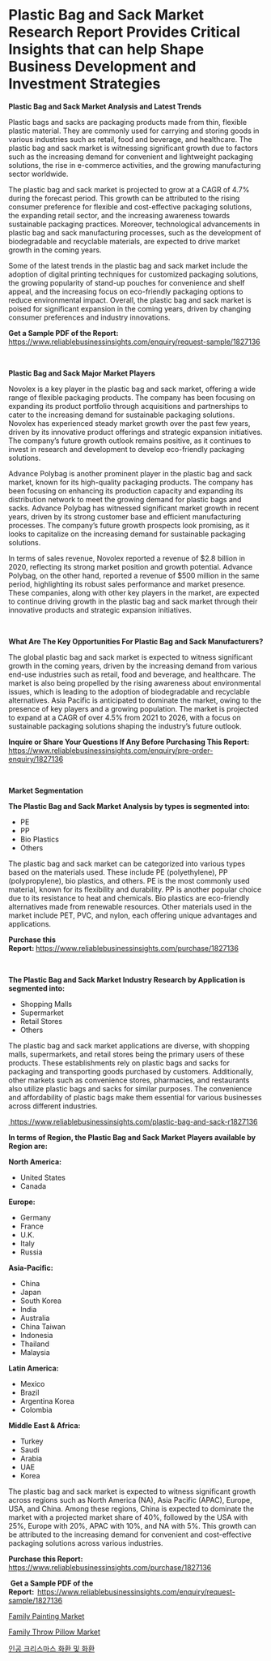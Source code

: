 <p><h1>Plastic Bag and Sack Market Research Report Provides Critical Insights that can help Shape Business Development and Investment Strategies</h1></p><p><strong>Plastic Bag and Sack Market Analysis and Latest Trends</strong></p>
<p><p>Plastic bags and sacks are packaging products made from thin, flexible plastic material. They are commonly used for carrying and storing goods in various industries such as retail, food and beverage, and healthcare. The plastic bag and sack market is witnessing significant growth due to factors such as the increasing demand for convenient and lightweight packaging solutions, the rise in e-commerce activities, and the growing manufacturing sector worldwide.</p><p>The plastic bag and sack market is projected to grow at a CAGR of 4.7% during the forecast period. This growth can be attributed to the rising consumer preference for flexible and cost-effective packaging solutions, the expanding retail sector, and the increasing awareness towards sustainable packaging practices. Moreover, technological advancements in plastic bag and sack manufacturing processes, such as the development of biodegradable and recyclable materials, are expected to drive market growth in the coming years.</p><p>Some of the latest trends in the plastic bag and sack market include the adoption of digital printing techniques for customized packaging solutions, the growing popularity of stand-up pouches for convenience and shelf appeal, and the increasing focus on eco-friendly packaging options to reduce environmental impact. Overall, the plastic bag and sack market is poised for significant expansion in the coming years, driven by changing consumer preferences and industry innovations.</p></p>
<p><strong>Get a Sample PDF of the Report:&nbsp;</strong> <a href="https://www.reliablebusinessinsights.com/enquiry/request-sample/1827136">https://www.reliablebusinessinsights.com/enquiry/request-sample/1827136</a></p>
<p>&nbsp;</p>
<p><strong>Plastic Bag and Sack Major Market Players</strong></p>
<p><p>Novolex is a key player in the plastic bag and sack market, offering a wide range of flexible packaging products. The company has been focusing on expanding its product portfolio through acquisitions and partnerships to cater to the increasing demand for sustainable packaging solutions. Novolex has experienced steady market growth over the past few years, driven by its innovative product offerings and strategic expansion initiatives. The company’s future growth outlook remains positive, as it continues to invest in research and development to develop eco-friendly packaging solutions.</p><p>Advance Polybag is another prominent player in the plastic bag and sack market, known for its high-quality packaging products. The company has been focusing on enhancing its production capacity and expanding its distribution network to meet the growing demand for plastic bags and sacks. Advance Polybag has witnessed significant market growth in recent years, driven by its strong customer base and efficient manufacturing processes. The company’s future growth prospects look promising, as it looks to capitalize on the increasing demand for sustainable packaging solutions.</p><p>In terms of sales revenue, Novolex reported a revenue of $2.8 billion in 2020, reflecting its strong market position and growth potential. Advance Polybag, on the other hand, reported a revenue of $500 million in the same period, highlighting its robust sales performance and market presence. These companies, along with other key players in the market, are expected to continue driving growth in the plastic bag and sack market through their innovative products and strategic expansion initiatives.</p></p>
<p>&nbsp;</p>
<p><strong>What Are The Key Opportunities For Plastic Bag and Sack Manufacturers?</strong></p>
<p><p>The global plastic bag and sack market is expected to witness significant growth in the coming years, driven by the increasing demand from various end-use industries such as retail, food and beverage, and healthcare. The market is also being propelled by the rising awareness about environmental issues, which is leading to the adoption of biodegradable and recyclable alternatives. Asia Pacific is anticipated to dominate the market, owing to the presence of key players and a growing population. The market is projected to expand at a CAGR of over 4.5% from 2021 to 2026, with a focus on sustainable packaging solutions shaping the industry’s future outlook.</p></p>
<p><strong>Inquire or Share Your Questions If Any Before Purchasing This Report:</strong> <a href="https://www.reliablebusinessinsights.com/enquiry/pre-order-enquiry/1827136">https://www.reliablebusinessinsights.com/enquiry/pre-order-enquiry/1827136</a></p>
<p>&nbsp;</p>
<p><strong>Market Segmentation</strong></p>
<p><strong>The Plastic Bag and Sack Market Analysis by types is segmented into:</strong></p>
<p><ul><li>PE</li><li>PP</li><li>Bio Plastics</li><li>Others</li></ul></p>
<p><p>The plastic bag and sack market can be categorized into various types based on the materials used. These include PE (polyethylene), PP (polypropylene), bio plastics, and others. PE is the most commonly used material, known for its flexibility and durability. PP is another popular choice due to its resistance to heat and chemicals. Bio plastics are eco-friendly alternatives made from renewable resources. Other materials used in the market include PET, PVC, and nylon, each offering unique advantages and applications.</p></p>
<p><strong>Purchase this Report:&nbsp;</strong><a href="https://www.reliablebusinessinsights.com/purchase/1827136">https://www.reliablebusinessinsights.com/purchase/1827136</a></p>
<p>&nbsp;</p>
<p><strong>The Plastic Bag and Sack Market Industry Research by Application is segmented into:</strong></p>
<p><ul><li>Shopping Malls</li><li>Supermarket</li><li>Retail Stores</li><li>Others</li></ul></p>
<p><p>The plastic bag and sack market applications are diverse, with shopping malls, supermarkets, and retail stores being the primary users of these products. These establishments rely on plastic bags and sacks for packaging and transporting goods purchased by customers. Additionally, other markets such as convenience stores, pharmacies, and restaurants also utilize plastic bags and sacks for similar purposes. The convenience and affordability of plastic bags make them essential for various businesses across different industries.</p></p>
<p><a href="https://www.reliablebusinessinsights.com/plastic-bag-and-sack-r1827136">&nbsp;https://www.reliablebusinessinsights.com/plastic-bag-and-sack-r1827136</a></p>
<p><strong>In terms of Region, the Plastic Bag and Sack Market Players available by Region are:</strong></p>
<p>
    <p> <strong> North America: </strong>
        <ul>
            <li>United States</li>
            <li>Canada</li>
        </ul>
        </p> 
    <p> <strong> Europe: </strong>
        <ul>
            <li>Germany</li>
            <li>France</li>
            <li>U.K.</li>
            <li>Italy</li>
            <li>Russia</li>
        </ul>
        </p> 
    <p> <strong> Asia-Pacific: </strong>
        <ul>
            <li>China</li>
            <li>Japan</li>
            <li>South Korea</li>
            <li>India</li>
            <li>Australia</li>
            <li>China Taiwan</li>
            <li>Indonesia</li>
            <li>Thailand</li>
            <li>Malaysia</li>
        </ul>
        </p> 
    <p> <strong> Latin America: </strong>
        <ul>
            <li>Mexico</li>
            <li>Brazil</li>
            <li>Argentina Korea</li>
            <li>Colombia</li>
        </ul>
        </p> 
    <p> <strong> Middle East & Africa: </strong>
        <ul>
            <li>Turkey</li>
            <li>Saudi</li>
            <li>Arabia</li>
            <li>UAE</li>
            <li>Korea</li>
        </ul>
    </p>
    </p>
<p><p>The plastic bag and sack market is expected to witness significant growth across regions such as North America (NA), Asia Pacific (APAC), Europe, USA, and China. Among these regions, China is expected to dominate the market with a projected market share of 40%, followed by the USA with 25%, Europe with 20%, APAC with 10%, and NA with 5%. This growth can be attributed to the increasing demand for convenient and cost-effective packaging solutions across various industries.</p></p>
<p><strong>Purchase this Report: </strong><a href="https://www.reliablebusinessinsights.com/purchase/1827136">https://www.reliablebusinessinsights.com/purchase/1827136</a></p>
<p>&nbsp;<strong>Get a Sample PDF of the Report:&nbsp;&nbsp;</strong><a href="https://www.reliablebusinessinsights.com/enquiry/request-sample/1827136">https://www.reliablebusinessinsights.com/enquiry/request-sample/1827136</a></p>
<p><strong></strong></p>
<p><p><a href="https://github.com/dx0328/Market-Research-Report-List-3/blob/main/family-painting-market.md">Family Painting Market</a></p><p><a href="https://github.com/juancolorado15/Market-Research-Report-List-3/blob/main/family-throw-pillow-market.md">Family Throw Pillow Market</a></p><p><a href="https://github.com/milikokao84/Market-Research-Report-List-1/blob/main/7465295153409.md">인공 크리스마스 화환 및 화환</a></p></p>